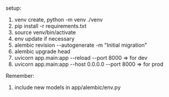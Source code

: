 setup:
1. venv create, python -m venv ./venv
2. pip install -r requirements.txt
3. source venv/bin/activate
4. env update if necessary
5. alembic revision --autogenerate -m "Initial migration"
6. alembic upgrade head
7. uvicorn app.main:app --reload --port 8000        => for dev
8. uvicorn app.main:app --host 0.0.0.0 --port 8000  => for prod

Remember:
1. include new models in app/alembic/env.py